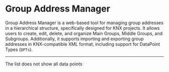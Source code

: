 # Group Address Manager

Group Address Manager is a web-based tool for managing group addresses in a hierarchical structure, specifically designed for KNX projects. It allows users to create, edit, delete, and organize Main Groups, Middle Groups, and Subgroups. Additionally, it supports importing and exporting group addresses in KNX-compatible XML format, including support for DataPoint Types (`DPTs`).

---

The list does not show all data points